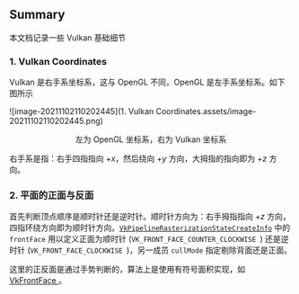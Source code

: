 ## Summary

本文档记录一些 Vulkan 基础细节

### 1. Vulkan Coordinates

Vulkan 是右手系坐标系，这与 OpenGL 不同，OpenGL 是左手系坐标系。如下图所示

![image-20211102110202445](1. Vulkan Coordinates.assets/image-20211102110202445.png)

<center>左为 OpenGL 坐标系，右为 Vulkan 坐标系</center>

右手系是指：右手四指指向 $+x$，然后绕向 $+y$ 方向，大拇指的指向即为 $+z$ 方向。

  ### 2. 平面的正面与反面

首先判断顶点顺序是顺时针还是逆时针。顺时针方向为：右手拇指指向 $+z$ 方向，四指环绕方向即为顺时针方向。[```VkPipelineRasterizationStateCreateInfo```](https://www.khronos.org/registry/vulkan/specs/1.2-extensions/man/html/VkPipelineRasterizationStateCreateInfo.html) 中的 ```frontFace``` 用以定义正面为顺时针 (```VK_FRONT_FACE_COUNTER_CLOCKWISE ```) 还是逆时针 (```VK_FRONT_FACE_CLOCKWISE ```)，另一成员 ```cullMode``` 指定剔除背面还是正面。

 这里的正反面是通过手势判断的，算法上是使用有符号面积实现，如 [VkFrontFace ](https://www.khronos.org/registry/vulkan/specs/1.2-extensions/man/html/VkFrontFace.html)。

